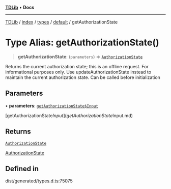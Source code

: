 [**TDLib**](../../../../../../README.md) • **Docs**

***

[TDLib](../../../../../../modules.md) / [index](../../../../../README.md) / [types](../../../README.md) / [default](../README.md) / getAuthorizationState

# Type Alias: getAuthorizationState()

> **getAuthorizationState**: (`parameters`) => [`AuthorizationState`](AuthorizationState.md)

Returns the current authorization state; this is an offline request. For informational purposes only. Use updateAuthorizationState instead to maintain the current authorization state. Can be called before initialization

## Parameters

• **parameters**: [`getAuthorizationState$Input`](getAuthorizationState$Input.md)

[getAuthorizationState$Input](getAuthorizationState$Input.md)

## Returns

[`AuthorizationState`](AuthorizationState.md)

[AuthorizationState](AuthorizationState.md)

## Defined in

dist/generated/types.d.ts:75075
